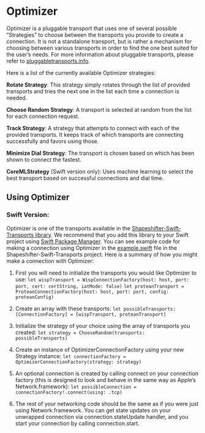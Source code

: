 # Optimizer


Optimizer is a pluggable transport that uses one of several possible “Strategies” to choose between the transports you provide to create a connection. It is not a standalone transport, but is rather a mechanism for choosing between various transports in order to find the one best suited for the user’s needs. For more information about pluggable transports, please refer to [pluggabletransports.info](https://www.pluggabletransports.info/).

Here is a list of the currently available Optimizer strategies:

**Rotate Strategy**: This strategy simply rotates through the list of provided transports and tries the next one in the list each time a connection is needed.

**Choose Random Strategy**: A transport is selected at random from the list for each connection request.

**Track Strategy**: A strategy that  attempts to connect with each of the provided transports. It keeps track of which transports are connecting successfully and favors using those.

**Minimize Dial Strategy**: The transport is chosen based on which has been shown to connect the fastest.

**CoreMLStrategy** (Swift version only): Uses machine learning to select the best transport based on successful connections and dial time.


## Using Optimizer

### Swift Version:

Optimizer is one of the transports available in the [Shapeshifter-Swift-Transports library](https://github.com/OperatorFoundation/Shapeshifter-Swift-Transports). We recommend that you add this library to your Swift project using [Swift Package Manager](https://swift.org/package-manager/).
You can see example code for making a connection using Optimizer in the [example.swift](https://github.com/OperatorFoundation/Shapeshifter-Swift-Transports/blob/master/example.swift) file in the Shapeshifter-Swift-Transports project. Here is a summary of how you might make a connection with Optimizer:

1. First you will need to initialize the transports you would like Optimizer to use:
    `let wispTransport = WispConnectionFactory(host: host, port: port, cert: certString, iatMode: false)`
    `let proteanTransport = ProteanConnectionFactory(host: host, port: port, config: proteanConfig)`
    
2. Create an array with these transports:
    `let possibleTransports:[ConnectionFactory] = [wispTransport, proteanTransport]`
    
3. Initialize the strategy of your choice using the array of transports you created:
    `let strategy = ChooseRandom(transports: possibleTransports)`
    
4. Create an instance of OptimizerConnectionFactory using your new Strategy instance:
    `let connectionFactory = OptimizerConnectionFactory(strategy: strategy)`
    
5. An optional connection is created by calling connect on your connection factory (this is designed to look and behave in the same way as Apple’s Network.framework):
    `let possibleConnection = connectionFactory!.connect(using: .tcp)`
    
6. The rest of your networking code should be the same as if you were just using Network.framework. You can get state updates on your unwrapped connection via connection.stateUpdate handler, and you start your connection by calling connection.start.
